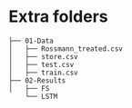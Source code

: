 # Extra folders
```
├── 01-Data
│   ├── Rossmann_treated.csv
│   ├── store.csv
│   ├── test.csv
│   ├── train.csv
├── 02-Results
│   ├── FS
    └── LSTM
```
